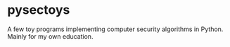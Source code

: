 # pysectoys

A few toy programs implementing computer security algorithms in Python. Mainly for my own education.

